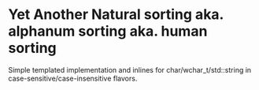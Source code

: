 Yet Another Natural sorting aka. alphanum sorting aka. human sorting
===

Simple templated implementation and inlines for char/wchar_t/std::string in case-sensitive/case-insensitive flavors.
